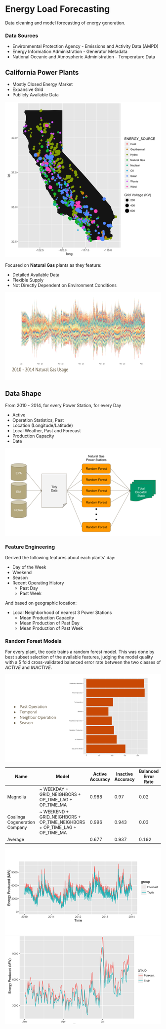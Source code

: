 # Energy Load Forecasting

Data cleaning and model forecasting of energy generation.

### Data Sources

* Environmental Protection Agency - Emissions and Activity Data (AMPD)
* Energy Information Administration - Generator Metadata
* National Oceanic and Atmospheric Administration - Temperature Data

## California Power Plants

* Mostly Closed Energy Market
* Expansive Grid
* Publicly Available Data

 ![CA Power Plants](readme_assets/state.plants.png "CA Power Plants")

Focused on **Natural Gas** plants as they feature:

* Detailed Available Data
* Flexible Supply
* Not Directly Dependent on Environment Conditions

 ![Natural Gas Steamgraph 2010-2014](readme_assets/natural.gas.steamgraph.png "Natural Gas Steamgraph 2010-2014")

## Data Shape

From 2010 - 2014, for every Power Station, for every Day

* Active
* Operation Statistics, Past
* Location (Longitude/Latitude)
* Local Weather, Past and Forecast
* Production Capacity
* Date

![Processing Strategy](readme_assets/strategy.svg "Processing Strategy")

### Feature Engineering

Derived the following features about each plants' day:

* Day of the Week
* Weekend
* Season
* Recent Operating History
  * Past Day
  * Past Week

And based on geographic location:

* Local Neighborhood of nearest 3 Power Stations
  * Mean Production Capacity
  * Mean Production of Past Day
  * Mean Production of Past Week

### Random Forest Models

For every plant, the code trains a random forest model. This was done by best subset selection of the available features, judging the model quality with a 5 fold cross-validated balanced error rate between the two classes of _ACTIVE_ and _INACTIVE_.

![Common Features](readme_assets/model.results.png "Common Features")

| Name                          | Model                                                                     | Active Accuracy | Inactive Accuracy | Balanced Error Rate |
|-------------------------------|---------------------------------------------------------------------------|-----------------|-------------------|---------------------|
| Magnolia                      | ~ WEEKDAY + GRID_NEIGHBORS + OP_TIME_LAG + OP_TIME_MA                     | 0.988           | 0.97              | 0.02                |
| Coalinga Cogeneration Company | ~ WEEKEND + GRID_NEIGHBORS + OP_TIME_NEIGHBORS + OP_TIME_LAG + OP_TIME_MA | 0.996           | 0.943             | 0.03                |
| Average                       |                                                                           | 0.677           | 0.937             | 0.192               |


![Forecast Results](readme_assets/forecast.results.png "Forecast Results")
![Forecast Results Zoom](readme_assets/forecast.results.zoom.png "Forecast Results Zoom")
